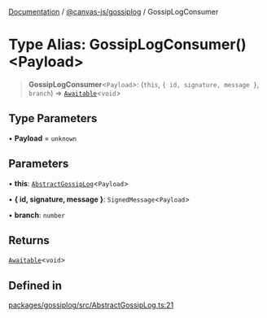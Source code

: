 [Documentation](../../../packages.md) / [@canvas-js/gossiplog](../index.md) / GossipLogConsumer

# Type Alias: GossipLogConsumer()\<Payload\>

> **GossipLogConsumer**\<`Payload`\>: (`this`, `{ id, signature, message }`, `branch`) => [`Awaitable`](../../interfaces/type-aliases/Awaitable.md)\<`void`\>

## Type Parameters

• **Payload** = `unknown`

## Parameters

• **this**: [`AbstractGossipLog`](../classes/AbstractGossipLog.md)\<`Payload`\>

• **\{ id, signature, message \}**: `SignedMessage`\<`Payload`\>

• **branch**: `number`

## Returns

[`Awaitable`](../../interfaces/type-aliases/Awaitable.md)\<`void`\>

## Defined in

[packages/gossiplog/src/AbstractGossipLog.ts:21](https://github.com/canvasxyz/canvas/blob/62d177fb446565afa753f83091e84331fbd47245/packages/gossiplog/src/AbstractGossipLog.ts#L21)
